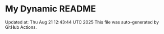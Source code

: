 # My Dynamic README
Updated at: Thu Aug 21 12:43:44 UTC 2025
This file was auto-generated by GitHub Actions.
